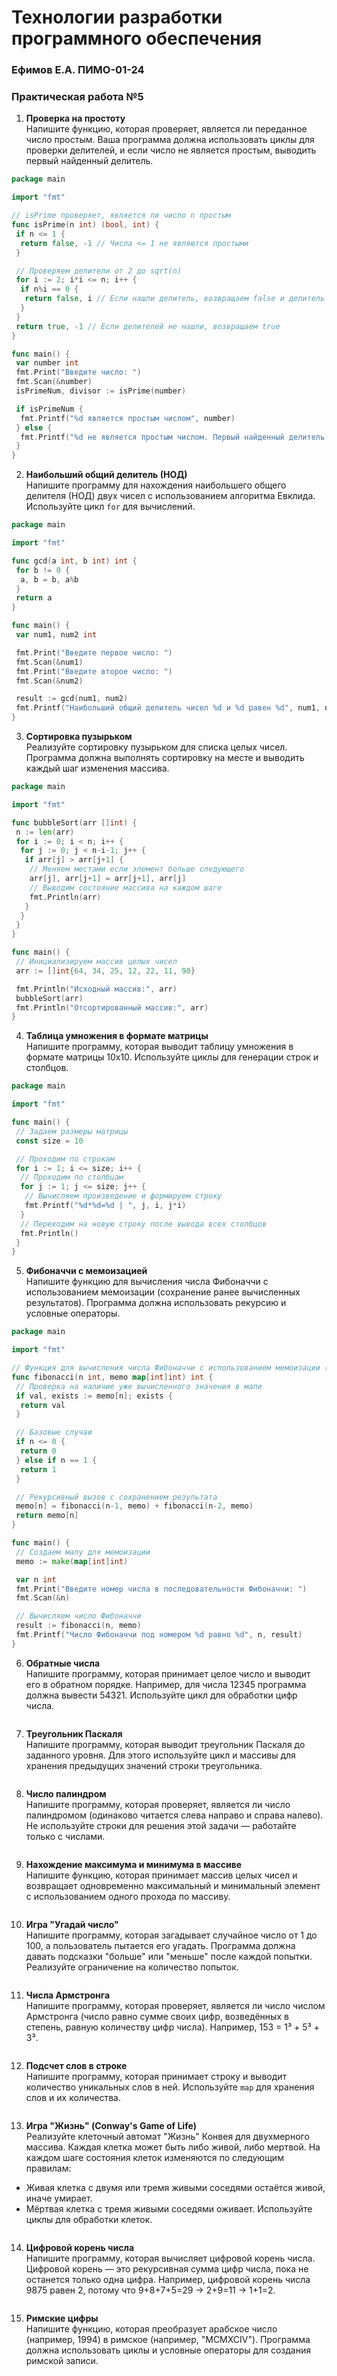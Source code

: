 # Технологии разработки программного обеспечения
### Ефимов Е.А. ПИМО-01-24

### Практическая работа №5
1. **Проверка на простоту**  
   Напишите функцию, которая проверяет, является ли переданное число простым. Ваша программа должна использовать циклы для проверки делителей, и если число не является простым, выводить первый найденный делитель.
```go
package main

import "fmt"

// isPrime проверяет, является ли число n простым
func isPrime(n int) (bool, int) {
 if n <= 1 {
  return false, -1 // Числа <= 1 не являются простыми
 }

 // Проверяем делители от 2 до sqrt(n)
 for i := 2; i*i <= n; i++ {
  if n%i == 0 {
   return false, i // Если нашли делитель, возвращаем false и делитель
  }
 }
 return true, -1 // Если делителей не нашли, возвращаем true
}

func main() {
 var number int
 fmt.Print("Введите число: ")
 fmt.Scan(&number)
 isPrimeNum, divisor := isPrime(number)

 if isPrimeNum {
  fmt.Printf("%d является простым числом", number)
 } else {
  fmt.Printf("%d не является простым числом. Первый найденный делитель: %d", number, divisor)
 }
}
```

2. **Наибольший общий делитель (НОД)**  
   Напишите программу для нахождения наибольшего общего делителя (НОД) двух чисел с использованием алгоритма Евклида. Используйте цикл `for` для вычислений.
```go
package main

import "fmt"

func gcd(a int, b int) int {
 for b != 0 {
  a, b = b, a%b
 }
 return a
}

func main() {
 var num1, num2 int

 fmt.Print("Введите первое число: ")
 fmt.Scan(&num1)
 fmt.Print("Введите второе число: ")
 fmt.Scan(&num2)

 result := gcd(num1, num2)
 fmt.Printf("Наибольший общий делитель чисел %d и %d равен %d", num1, num2, result)
}
```

3. **Сортировка пузырьком**  
   Реализуйте сортировку пузырьком для списка целых чисел. Программа должна выполнять сортировку на месте и выводить каждый шаг изменения массива.
```go
package main

import "fmt"

func bubbleSort(arr []int) {
 n := len(arr)
 for i := 0; i < n; i++ {
  for j := 0; j < n-i-1; j++ {
   if arr[j] > arr[j+1] {
    // Меняем местами если элемент больше следующего
    arr[j], arr[j+1] = arr[j+1], arr[j]
    // Выводим состояние массива на каждом шаге
    fmt.Println(arr)
   }
  }
 }
}

func main() {
 // Инициализируем массив целых чисел
 arr := []int{64, 34, 25, 12, 22, 11, 90}

 fmt.Println("Исходный массив:", arr)
 bubbleSort(arr)
 fmt.Println("Отсортированный массив:", arr)
}

```

4. **Таблица умножения в формате матрицы**  
   Напишите программу, которая выводит таблицу умножения в формате матрицы 10x10. Используйте циклы для генерации строк и столбцов.
```go
package main

import "fmt"

func main() {
 // Задаем размеры матрицы
 const size = 10

 // Проходим по строкам
 for i := 1; i <= size; i++ {
  // Проходим по столбцам
  for j := 1; j <= size; j++ {
   // Вычисляем произведение и формируем строку
   fmt.Printf("%d*%d=%d | ", j, i, j*i)
  }
  // Переходим на новую строку после вывода всех столбцов
  fmt.Println()
 }
}
```

5. **Фибоначчи с мемоизацией**  
   Напишите функцию для вычисления числа Фибоначчи с использованием мемоизации (сохранение ранее вычисленных результатов). Программа должна использовать рекурсию и условные операторы.
```go
package main

import "fmt"

// Функция для вычисления числа Фибоначчи с использованием мемоизации ()
func fibonacci(n int, memo map[int]int) int {
 // Проверка на наличие уже вычисленного значения в мапе
 if val, exists := memo[n]; exists {
  return val
 }

 // Базовые случаи
 if n <= 0 {
  return 0
 } else if n == 1 {
  return 1
 }

 // Рекурсивный вызов с сохранением результата
 memo[n] = fibonacci(n-1, memo) + fibonacci(n-2, memo)
 return memo[n]
}

func main() {
 // Создаем мапу для мемоизации
 memo := make(map[int]int)

 var n int
 fmt.Print("Введите номер числа в последовательности Фибоначчи: ")
 fmt.Scan(&n)

 // Вычисляем число Фибоначчи
 result := fibonacci(n, memo)
 fmt.Printf("Число Фибоначчи под номером %d равно %d", n, result)
}
```

6. **Обратные числа**  
   Напишите программу, которая принимает целое число и выводит его в обратном порядке. Например, для числа 12345 программа должна вывести 54321. Используйте цикл для обработки цифр числа.
```go

```

7. **Треугольник Паскаля**  
   Напишите программу, которая выводит треугольник Паскаля до заданного уровня. Для этого используйте цикл и массивы для хранения предыдущих значений строки треугольника.
```go

```

8. **Число палиндром**  
   Напишите программу, которая проверяет, является ли число палиндромом (одинаково читается слева направо и справа налево). Не используйте строки для решения этой задачи — работайте только с числами.
```go

```

9. **Нахождение максимума и минимума в массиве**  
   Напишите функцию, которая принимает массив целых чисел и возвращает одновременно максимальный и минимальный элемент с использованием одного прохода по массиву.
```go

```

10. **Игра "Угадай число"**  
   Напишите программу, которая загадывает случайное число от 1 до 100, а пользователь пытается его угадать. Программа должна давать подсказки "больше" или "меньше" после каждой попытки. Реализуйте ограничение на количество попыток.
```go

```

11. **Числа Армстронга**  
   Напишите программу, которая проверяет, является ли число числом Армстронга (число равно сумме своих цифр, возведённых в степень, равную количеству цифр числа). Например, 153 = 1³ + 5³ + 3³.
```go

```

12. **Подсчет слов в строке**  
   Напишите программу, которая принимает строку и выводит количество уникальных слов в ней. Используйте `map` для хранения слов и их количества.
```go

```

13. **Игра "Жизнь" (Conway's Game of Life)**  
   Реализуйте клеточный автомат "Жизнь" Конвея для двухмерного массива. Каждая клетка может быть либо живой, либо мертвой. На каждом шаге состояния клеток изменяются по следующим правилам:
   - Живая клетка с двумя или тремя живыми соседями остаётся живой, иначе умирает.
   - Мёртвая клетка с тремя живыми соседями оживает.
   Используйте циклы для обработки клеток.
```go

```

14. **Цифровой корень числа**  
   Напишите программу, которая вычисляет цифровой корень числа. Цифровой корень — это рекурсивная сумма цифр числа, пока не останется только одна цифра. Например, цифровой корень числа 9875 равен 2, потому что 9+8+7+5=29 → 2+9=11 → 1+1=2.
```go

```

15. **Римские цифры**  
   Напишите функцию, которая преобразует арабское число (например, 1994) в римское (например, "MCMXCIV"). Программа должна использовать циклы и условные операторы для создания римской записи.
```go

```
